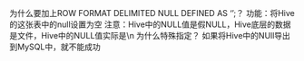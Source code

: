 为什么要加上ROW FORMAT DELIMITED NULL DEFINED AS ‘’;？
功能：将Hive的这张表中的null设置为空
注意：Hive中的NULL值是假NULL，Hive底层的数据是文件，Hive中的NULL值实际是\n
为什么特殊指定？
如果将Hive中的NUll导出到MySQL中，就不能成功

